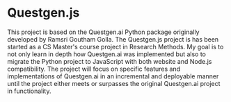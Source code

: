 # Questgen.js
This project is based on the Questgen.ai Python package originally developed by Ramsri Goutham Golla. The Questgen.js project is has been started as a CS Master's course project in Research Methods. My goal is to not only learn in depth how Questgen.ai was implemented but also to migrate the Python project to JavaScript with both website and Node.js compatibility. The project will focus on specific features and implementations of Questgen.ai in an incremental and deployable manner until the project either meets or surpasses the original Questgen.ai project in functionality.
